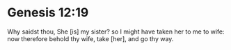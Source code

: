 # Genesis 12:19

Why saidst thou, She [is] my sister? so I might have taken her to me to wife: now therefore behold thy wife, take [her], and go thy way.